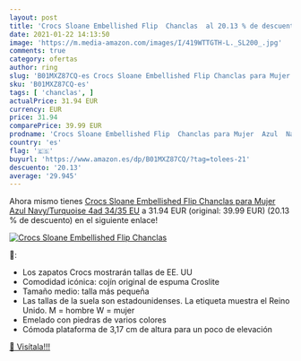 ```yaml
---
layout: post
title: 'Crocs Sloane Embellished Flip  Chanclas  al 20.13 % de descuento'
date: 2021-01-22 14:13:50
image: 'https://m.media-amazon.com/images/I/419WTTGTH-L._SL200_.jpg'
comments: true
category: ofertas
author: ring
slug: 'B01MXZ87CQ-es Crocs Sloane Embellished Flip Chanclas para Mujer Azul...'
sku: 'B01MXZ87CQ-es'
tags: [ 'chanclas', ]
actualPrice: 31.94 EUR
currency: EUR
price: 31.94
comparePrice: 39.99 EUR
prodname: 'Crocs Sloane Embellished Flip  Chanclas para Mujer  Azul  Navy/Turquoise 4ad   34/35 EU'
country: 'es'
flag: '🇪🇸'
buyurl: 'https://www.amazon.es/dp/B01MXZ87CQ/?tag=tolees-21'
descuento: '20.13'
average: '29.945'
---
```


Ahora mismo tienes [Crocs Sloane Embellished Flip  Chanclas para Mujer  Azul  Navy/Turquoise 4ad   34/35 EU](https://www.amazon.es/dp/B01MXZ87CQ/?tag=tolees-21) a 31.94 EUR (original: 39.99 EUR) (20.13 %  de descuento) en el siguiente enlace!

[![Crocs Sloane Embellished Flip  Chanclas ](https://m.media-amazon.com/images/I/419WTTGTH-L._SL200_.jpg)](https://www.amazon.es/dp/B01MXZ87CQ/?tag=tolees-21)

🔎:

- Los zapatos Crocs mostrarán tallas de EE. UU
- Comodidad icónica: cojín original de espuma Croslite
- Tamaño medio: talla más pequeña
- Las tallas de la suela son estadounidenses. La etiqueta muestra el Reino Unido. M = hombre W = mujer
- Emelado con piedras de varios colores
- Cómoda plataforma de 3,17 cm de altura para un poco de elevación

[🛒 Visítala!!!](https://www.amazon.es/dp/B01MXZ87CQ/?tag=tolees-21)

